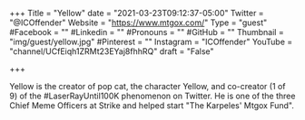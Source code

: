 +++
Title = "Yellow"
date = "2021-03-23T09:12:37-05:00"
Twitter = "@ICOffender"
Website = "https://www.mtgox.com/"
Type = "guest"
#Facebook = ""
#Linkedin = ""
#Pronouns = ""
#GitHub = ""
Thumbnail = "img/guest/yellow.jpg"
#Pinterest = ""
Instagram = "ICOffender"
YouTube = "channel/UCfEiqh1ZRMt23EYaj8fhhRQ"
draft = "False"

+++

Yellow is the creator of pop cat, the character Yellow, and co-creator (1 of 9) of the #LaserRayUntil100K phenomenon on Twitter.  He is one of the three Chief Meme Officers at Strike and helped start "The Karpeles' Mtgox Fund".
